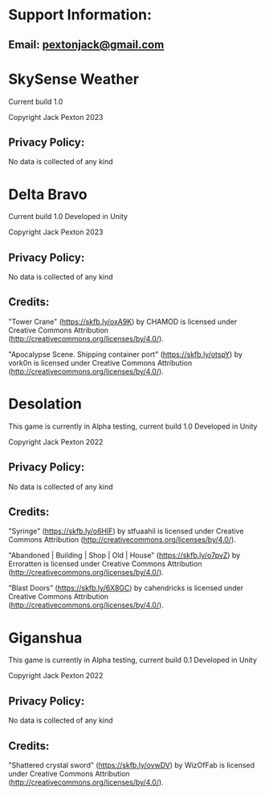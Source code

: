 # Support Information:
## Email: pextonjack@gmail.com

# SkySense Weather
Current build 1.0

Copyright Jack Pexton 2023

## Privacy Policy:

No data is collected of any kind

# Delta Bravo
Current build 1.0
Developed in Unity

Copyright Jack Pexton 2023

## Privacy Policy:

No data is collected of any kind

## Credits:

"Tower Crane" (https://skfb.ly/oxA9K) by CHAMOD is licensed under Creative Commons Attribution (http://creativecommons.org/licenses/by/4.0/).

"Apocalypse Scene. Shipping container port" (https://skfb.ly/otspY) by vork0n is licensed under Creative Commons Attribution (http://creativecommons.org/licenses/by/4.0/).

# Desolation

This game is currently in Alpha testing, current build 1.0
Developed in Unity

Copyright Jack Pexton 2022

## Privacy Policy:

No data is collected of any kind

## Credits:

"Syringe" (https://skfb.ly/o6HIF) by stfuaahil is licensed under Creative Commons Attribution (http://creativecommons.org/licenses/by/4.0/).

"Abandoned | Building | Shop | Old | House" (https://skfb.ly/o7pvZ) by Erroratten is licensed under Creative Commons Attribution (http://creativecommons.org/licenses/by/4.0/).

"Blast Doors" (https://skfb.ly/6X8GC) by cahendricks is licensed under Creative Commons Attribution (http://creativecommons.org/licenses/by/4.0/).

# Giganshua

This game is currently in Alpha testing, current build 0.1
Developed in Unity

Copyright Jack Pexton 2022

## Privacy Policy:

No data is collected of any kind

## Credits:

"Shattered crystal sword" (https://skfb.ly/ovwDV) by WizOfFab is licensed under Creative Commons Attribution (http://creativecommons.org/licenses/by/4.0/).
